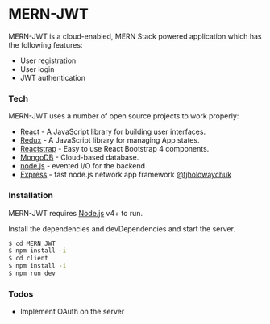 # MERN-JWT 



MERN-JWT is a cloud-enabled, MERN Stack powered application which has the following features: 

  - User registration
  - User login 
  - JWT authentication 


### Tech

MERN-JWT uses a number of open source projects to work properly:

* [React] - A JavaScript library for building user interfaces.
* [Redux] -  A JavaScript library for managing App states.
* [Reactstrap] - Easy to use React Bootstrap 4 components.
* [MongoDB] - Cloud-based database. 
* [node.js] - evented I/O for the backend
* [Express] - fast node.js network app framework [@tjholowaychuk]



### Installation

MERN-JWT  requires [Node.js](https://nodejs.org/) v4+ to run.

Install the dependencies and devDependencies and start the server.

```sh
$ cd MERN_JWT
$ npm install -i
$ cd client
$ npm install -i
$ npm run dev
```



### Todos

 - Implement OAuth on the server 






[//]: # (These are reference links used in the body of this note and get stripped out when the markdown processor does its job. There is no need to format nicely because it shouldn't be seen. Thanks SO - http://stackoverflow.com/questions/4823468/store-comments-in-markdown-syntax)


   [dill]: <https://github.com/joemccann/dillinger>
   [git-repo-url]: <https://github.com/joemccann/dillinger.git>
   [john gruber]: <http://daringfireball.net>
   [df1]: <http://daringfireball.net/projects/markdown/>
   [markdown-it]: <https://github.com/markdown-it/markdown-it>
   [Ace Editor]: <http://ace.ajax.org>
   [node.js]: <http://nodejs.org>
   [Twitter Bootstrap]: <http://twitter.github.com/bootstrap/>
   [jQuery]: <http://jquery.com>
   [@tjholowaychuk]: <http://twitter.com/tjholowaychuk>
   [express]: <http://expressjs.com>
   [AngularJS]: <http://angularjs.org>
   [Gulp]: <http://gulpjs.com>
   [React]:<https://reactjs.org/>
   [Redux]:<https://redux.js.org/>
   [Reactstrap]: <https://reactstrap.github.io/>
   [MongoDB]: <https://www.mongodb.com/cloud/atlas>

   [PlDb]: <https://github.com/joemccann/dillinger/tree/master/plugins/dropbox/README.md>
   [PlGh]: <https://github.com/joemccann/dillinger/tree/master/plugins/github/README.md>
   [PlGd]: <https://github.com/joemccann/dillinger/tree/master/plugins/googledrive/README.md>
   [PlOd]: <https://github.com/joemccann/dillinger/tree/master/plugins/onedrive/README.md>
   [PlMe]: <https://github.com/joemccann/dillinger/tree/master/plugins/medium/README.md>
   [PlGa]: <https://github.com/RahulHP/dillinger/blob/master/plugins/googleanalytics/README.md>

